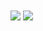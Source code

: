 <img align="center" src="https://github-readme-stats.vercel.app/api?username=ming900518&count_private=true&show_icons=true" />
<img align="center" src="https://github-readme-stats.vercel.app/api/top-langs/?username=ming900518&langs_count=10&layout=compact&exclude_repo=KC2ENG,iKanColleCommand,Foodie-MRT-Map,Instagram-Catalyst"/>
